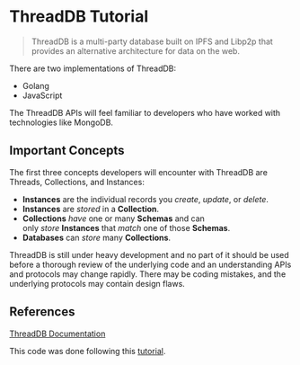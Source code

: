 # ThreadDB Tutorial

> ThreadDB is a multi-party database built on IPFS and Libp2p that provides an alternative architecture for data on the web.

There are two implementations of ThreadDB: 

- Golang
- JavaScript

The ThreadDB APIs will feel familiar to developers who have worked with technologies like MongoDB.

## Important Concepts

The first three concepts developers will encounter with ThreadDB are Threads, Collections, and Instances:

- **Instances** are the individual records you *create*, *update*, or *delete*.
- **Instances** are *stored* in a **Collection**.
- **Collections** *have* one or many **Schemas** and can only *store* **Instances** that *match* one of those **Schemas**.
- **Databases** can *store* many **Collections**.

ThreadDB is still under heavy development and no part of it should be used before a thorough review of the underlying code and an understanding APIs and protocols may change rapidly. There may be coding mistakes, and the underlying protocols may contain design flaws.

## References

[ThreadDB Documentation](https://docs.textile.io/threads/)

This code was done following this [tutorial](https://blog.textile.io/local-first-threaddb/).